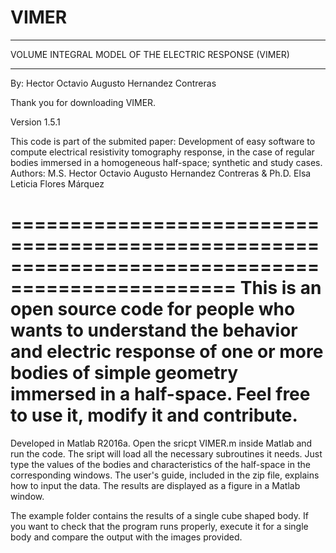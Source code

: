 # VIMER
************************************************************
VOLUME INTEGRAL MODEL OF THE ELECTRIC RESPONSE (VIMER)
************************************************************
By:
Hector Octavio Augusto Hernandez Contreras

Thank you for downloading VIMER.

Version 1.5.1

This code is part of the submited paper:
Development of easy software to compute electrical resistivity tomography response, in the case of
regular bodies immersed in a homogeneous half-space; synthetic and study cases.
Authors:
M.S. Hector Octavio Augusto Hernandez Contreras & Ph.D. Elsa Leticia Flores Márquez

=================================================================================================
This is an open source code for people who wants to understand the behavior and electric response 
of one or more bodies of simple geometry immersed in a half-space. Feel free to use it, modify it
and contribute.
=================================================================================================

Developed in Matlab R2016a. Open the sricpt VIMER.m inside Matlab and run the code. The sript will
load all the necessary subroutines it needs. Just type the values of the bodies and characteristics
of the half-space in the corresponding windows. The user's guide, included in the zip file, explains
how to input the data. The results are displayed as a figure in a Matlab window.

The example folder contains the results of a single cube shaped body. If you want to check that the 
program runs properly, execute it for a single body and compare the output with the images provided. 
